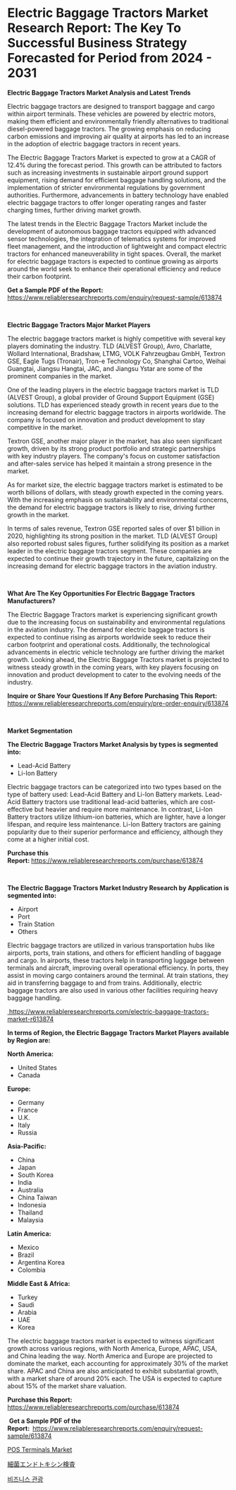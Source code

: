 <p><h1>Electric Baggage Tractors Market Research Report: The Key To Successful Business Strategy Forecasted for Period from 2024 - 2031</h1></p><p><strong>Electric Baggage Tractors Market Analysis and Latest Trends</strong></p>
<p><p>Electric baggage tractors are designed to transport baggage and cargo within airport terminals. These vehicles are powered by electric motors, making them efficient and environmentally friendly alternatives to traditional diesel-powered baggage tractors. The growing emphasis on reducing carbon emissions and improving air quality at airports has led to an increase in the adoption of electric baggage tractors in recent years.</p><p>The Electric Baggage Tractors Market is expected to grow at a CAGR of 12.4% during the forecast period. This growth can be attributed to factors such as increasing investments in sustainable airport ground support equipment, rising demand for efficient baggage handling solutions, and the implementation of stricter environmental regulations by government authorities. Furthermore, advancements in battery technology have enabled electric baggage tractors to offer longer operating ranges and faster charging times, further driving market growth.</p><p>The latest trends in the Electric Baggage Tractors Market include the development of autonomous baggage tractors equipped with advanced sensor technologies, the integration of telematics systems for improved fleet management, and the introduction of lightweight and compact electric tractors for enhanced maneuverability in tight spaces. Overall, the market for electric baggage tractors is expected to continue growing as airports around the world seek to enhance their operational efficiency and reduce their carbon footprint.</p></p>
<p><strong>Get a Sample PDF of the Report:&nbsp;</strong> <a href="https://www.reliableresearchreports.com/enquiry/request-sample/613874">https://www.reliableresearchreports.com/enquiry/request-sample/613874</a></p>
<p>&nbsp;</p>
<p><strong>Electric Baggage Tractors Major Market Players</strong></p>
<p><p>The electric baggage tractors market is highly competitive with several key players dominating the industry. TLD (ALVEST Group), Avro, Charlatte, Wollard International, Bradshaw, LTMG, VOLK Fahrzeugbau GmbH, Textron GSE, Eagle Tugs (Tronair), Tron-e Technology Co, Shanghai Cartoo, Weihai Guangtai, Jiangsu Hangtai, JAC, and Jiangsu Ystar are some of the prominent companies in the market.</p><p>One of the leading players in the electric baggage tractors market is TLD (ALVEST Group), a global provider of Ground Support Equipment (GSE) solutions. TLD has experienced steady growth in recent years due to the increasing demand for electric baggage tractors in airports worldwide. The company is focused on innovation and product development to stay competitive in the market.</p><p>Textron GSE, another major player in the market, has also seen significant growth, driven by its strong product portfolio and strategic partnerships with key industry players. The company's focus on customer satisfaction and after-sales service has helped it maintain a strong presence in the market.</p><p>As for market size, the electric baggage tractors market is estimated to be worth billions of dollars, with steady growth expected in the coming years. With the increasing emphasis on sustainability and environmental concerns, the demand for electric baggage tractors is likely to rise, driving further growth in the market.</p><p>In terms of sales revenue, Textron GSE reported sales of over $1 billion in 2020, highlighting its strong position in the market. TLD (ALVEST Group) also reported robust sales figures, further solidifying its position as a market leader in the electric baggage tractors segment. These companies are expected to continue their growth trajectory in the future, capitalizing on the increasing demand for electric baggage tractors in the aviation industry.</p></p>
<p>&nbsp;</p>
<p><strong>What Are The Key Opportunities For Electric Baggage Tractors Manufacturers?</strong></p>
<p><p>The Electric Baggage Tractors market is experiencing significant growth due to the increasing focus on sustainability and environmental regulations in the aviation industry. The demand for electric baggage tractors is expected to continue rising as airports worldwide seek to reduce their carbon footprint and operational costs. Additionally, the technological advancements in electric vehicle technology are further driving the market growth. Looking ahead, the Electric Baggage Tractors market is projected to witness steady growth in the coming years, with key players focusing on innovation and product development to cater to the evolving needs of the industry.</p></p>
<p><strong>Inquire or Share Your Questions If Any Before Purchasing This Report:</strong> <a href="https://www.reliableresearchreports.com/enquiry/pre-order-enquiry/613874">https://www.reliableresearchreports.com/enquiry/pre-order-enquiry/613874</a></p>
<p>&nbsp;</p>
<p><strong>Market Segmentation</strong></p>
<p><strong>The Electric Baggage Tractors Market Analysis by types is segmented into:</strong></p>
<p><ul><li>Lead-Acid Battery</li><li>Li-Ion Battery</li></ul></p>
<p><p>Electric baggage tractors can be categorized into two types based on the type of battery used: Lead-Acid Battery and Li-Ion Battery markets. Lead-Acid Battery tractors use traditional lead-acid batteries, which are cost-effective but heavier and require more maintenance. In contrast, Li-Ion Battery tractors utilize lithium-ion batteries, which are lighter, have a longer lifespan, and require less maintenance. Li-Ion Battery tractors are gaining popularity due to their superior performance and efficiency, although they come at a higher initial cost.</p></p>
<p><strong>Purchase this Report:&nbsp;</strong><a href="https://www.reliableresearchreports.com/purchase/613874">https://www.reliableresearchreports.com/purchase/613874</a></p>
<p>&nbsp;</p>
<p><strong>The Electric Baggage Tractors Market Industry Research by Application is segmented into:</strong></p>
<p><ul><li>Airport</li><li>Port</li><li>Train Station</li><li>Others</li></ul></p>
<p><p>Electric baggage tractors are utilized in various transportation hubs like airports, ports, train stations, and others for efficient handling of baggage and cargo. In airports, these tractors help in transporting luggage between terminals and aircraft, improving overall operational efficiency. In ports, they assist in moving cargo containers around the terminal. At train stations, they aid in transferring baggage to and from trains. Additionally, electric baggage tractors are also used in various other facilities requiring heavy baggage handling.</p></p>
<p><a href="https://www.reliableresearchreports.com/electric-baggage-tractors-market-r613874">&nbsp;https://www.reliableresearchreports.com/electric-baggage-tractors-market-r613874</a></p>
<p><strong>In terms of Region, the Electric Baggage Tractors Market Players available by Region are:</strong></p>
<p>
    <p> <strong> North America: </strong>
        <ul>
            <li>United States</li>
            <li>Canada</li>
        </ul>
        </p> 
    <p> <strong> Europe: </strong>
        <ul>
            <li>Germany</li>
            <li>France</li>
            <li>U.K.</li>
            <li>Italy</li>
            <li>Russia</li>
        </ul>
        </p> 
    <p> <strong> Asia-Pacific: </strong>
        <ul>
            <li>China</li>
            <li>Japan</li>
            <li>South Korea</li>
            <li>India</li>
            <li>Australia</li>
            <li>China Taiwan</li>
            <li>Indonesia</li>
            <li>Thailand</li>
            <li>Malaysia</li>
        </ul>
        </p> 
    <p> <strong> Latin America: </strong>
        <ul>
            <li>Mexico</li>
            <li>Brazil</li>
            <li>Argentina Korea</li>
            <li>Colombia</li>
        </ul>
        </p> 
    <p> <strong> Middle East & Africa: </strong>
        <ul>
            <li>Turkey</li>
            <li>Saudi</li>
            <li>Arabia</li>
            <li>UAE</li>
            <li>Korea</li>
        </ul>
    </p>
    </p>
<p><p>The electric baggage tractors market is expected to witness significant growth across various regions, with North America, Europe, APAC, USA, and China leading the way. North America and Europe are projected to dominate the market, each accounting for approximately 30% of the market share. APAC and China are also anticipated to exhibit substantial growth, with a market share of around 20% each. The USA is expected to capture about 15% of the market share valuation.</p></p>
<p><strong>Purchase this Report: </strong><a href="https://www.reliableresearchreports.com/purchase/613874">https://www.reliableresearchreports.com/purchase/613874</a></p>
<p>&nbsp;<strong>Get a Sample PDF of the Report:&nbsp;&nbsp;</strong><a href="https://www.reliableresearchreports.com/enquiry/request-sample/613874">https://www.reliableresearchreports.com/enquiry/request-sample/613874</a></p>
<p><strong></strong></p>
<p><p><a href="https://github.com/ChiragRp1/Market-Research-Report-List-4/blob/main/pos-terminals-market.md">POS Terminals Market</a></p><p><a href="https://medium.com/@gordonilbrtck0879367/%E7%B4%B0%E8%8F%8C%E5%86%85%E6%AF%92%E7%B4%A0%E6%A4%9C%E6%9F%BB%E5%B8%82%E5%A0%B4%E5%88%86%E6%9E%90-%E3%81%9D%E3%81%AEcagr-%E5%B8%82%E5%A0%B4%E3%82%BB%E3%82%B0%E3%83%A1%E3%83%B3%E3%83%86%E3%83%BC%E3%82%B7%E3%83%A7%E3%83%B3-%E3%81%8A%E3%82%88%E3%81%B3%E3%82%B0%E3%83%AD%E3%83%BC%E3%83%90%E3%83%AB%E7%94%A3%E6%A5%AD%E6%A6%82%E8%A6%81-f32186e40872">細菌エンドトキシン検査</a></p><p><a href="https://medium.com/@briaabshire/%EB%B9%84%EC%A6%88%EB%8B%88%EC%8A%A4-%EA%B4%80%EA%B4%91-%EC%8B%9C%EC%9E%A5-%EA%B7%9C%EB%AA%A8%EB%8A%94-%EA%B8%80%EB%A1%9C%EB%B2%8C-%EC%82%B0%EC%97%85%EC%97%90%EC%84%9C-%EC%B5%9C%EA%B3%A0%EC%9D%98-%EB%A7%88%EC%BC%80%ED%8C%85-%EC%B1%84%EB%84%90%EC%9D%84-%EB%B3%B4%EC%97%AC%EC%A4%8D%EB%8B%88%EB%8B%A4-81739596b96f">비즈니스 관광</a></p></p>
